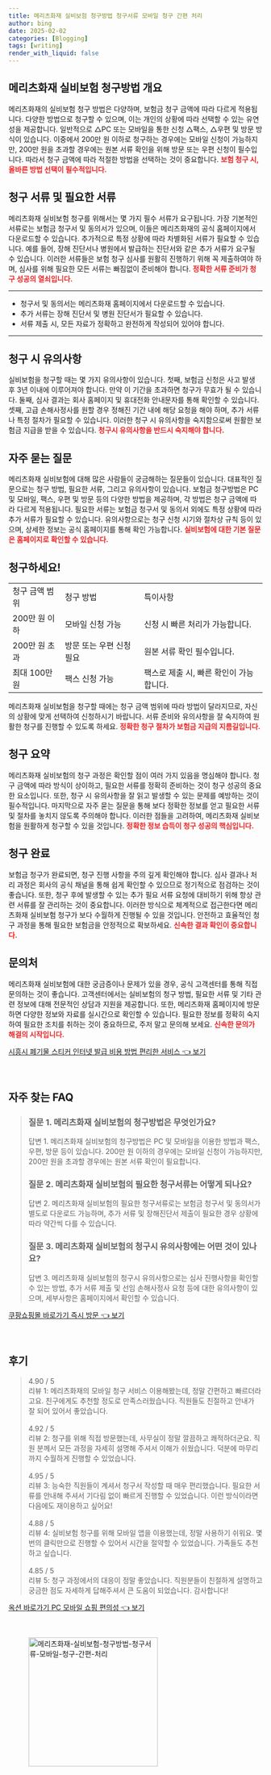 ```yaml
---
title: 메리츠화재 실비보험 청구방법 청구서류 모바일 청구 간편 처리
author: bing
date: 2025-02-02
categories: [Blogging]
tags: [writing]
render_with_liquid: false
---
```



<h2 id='메리츠화재 실비보험 청구방법 개요'>메리츠화재 실비보험 청구방법 개요</h2>

<p>메리츠화재의 실비보험 청구 방법은 다양하며, 보험금 청구 금액에 따라 다르게 적용됩니다. 다양한 방법으로 청구할 수 있으며, 이는 개인의 상황에 따라 선택할 수 있는 유연성을 제공합니다. 일반적으로 △PC 또는 모바일을 통한 신청 △팩스, △우편 및 방문 방식이 있습니다. 이중에서 200만 원 이하로 청구하는 경우에는 모바일 신청이 가능하지만, 200만 원을 초과할 경우에는 원본 서류 확인을 위해 방문 또는 우편 신청이 필수입니다. 따라서 청구 금액에 따라 적절한 방법을 선택하는 것이 중요합니다. <b><span style="color: #ee2323;">보험 청구 시, 올바른 방법 선택이 필수적입니다.</span></b></p>

<h2 id='청구 서류 및 필요한 서류'>청구 서류 및 필요한 서류</h2>

<p>메리츠화재 실비보험 청구를 위해서는 몇 가지 필수 서류가 요구됩니다. 가장 기본적인 서류로는 보험금 청구서 및 동의서가 있으며, 이들은 메리츠화재의 공식 홈페이지에서 다운로드할 수 있습니다. 추가적으로 특정 상황에 따라 차별화된 서류가 필요할 수 있습니다. 예를 들어, 장해 진단서나 병원에서 발급하는 진단서와 같은 추가 서류가 요구될 수 있습니다. 이러한 서류들은 보험 청구 심사를 원활히 진행하기 위해 꼭 제출하여야 하며, 심사를 위해 필요한 모든 서류는 빠짐없이 준비해야 합니다. <b><span style="color: #ee2323;">정확한 서류 준비가 청구 성공의 열쇠입니다.</span></b></p>

<hr />

<ul>
    <li>청구서 및 동의서는 메리츠화재 홈페이지에서 다운로드할 수 있습니다.</li>
    <li>추가 서류는 장해 진단서 및 병원 진단서가 필요할 수 있습니다.</li>
    <li>서류 제출 시, 모든 자료가 정확하고 완전하게 작성되어 있어야 합니다.</li>
</ul>

<hr />

<h2 id='청구 시 유의사항'>청구 시 유의사항</h2>

<p>실비보험을 청구할 때는 몇 가지 유의사항이 있습니다. 첫째, 보험금 신청은 사고 발생 후 3년 이내에 이루어져야 합니다. 만약 이 기간을 초과하면 청구가 무효가 될 수 있습니다. 둘째, 심사 결과는 회사 홈페이지 및 휴대전화 안내문자를 통해 확인할 수 있습니다. 셋째, 고급 손해사정사를 원할 경우 정해진 기간 내에 해당 요청을 해야 하며, 추가 서류나 특정 절차가 필요할 수 있습니다. 이러한 청구 시 유의사항을 숙지함으로써 원활한 보험금 지급을 받을 수 있습니다. <b><span style="color: #ee2323;">청구시 유의사항을 반드시 숙지해야 합니다.</span></b></p>

<h2 id='자주 묻는 질문'>자주 묻는 질문</h2>

<p>메리츠화재 실비보험에 대해 많은 사람들이 궁금해하는 질문들이 있습니다. 대표적인 질문으로는 청구 방법, 필요한 서류, 그리고 유의사항이 있습니다. 보험금 청구방법은 PC 및 모바일, 팩스, 우편 및 방문 등의 다양한 방법을 제공하며, 각 방법은 청구 금액에 따라 다르게 적용됩니다. 필요한 서류는 보험금 청구서 및 동의서 외에도 특정 상황에 따라 추가 서류가 필요할 수 있습니다. 유의사항으로는 청구 신청 시기와 절차상 규칙 등이 있으며, 상세한 정보는 공식 홈페이지를 통해 확인 가능합니다. <b><span style="color: #ee2323;">실비보험에 대한 기본 질문은 홈페이지로 확인할 수 있습니다.</span></b></p>

<h2 id='청구하세요!'>청구하세요!</h2>

<table>
    <tr>
        <td>청구 금액 범위</td>
        <td>청구 방법</td>
        <td>특이사항</td>
    </tr>
    <tr>
        <td>200만 원 이하</td>
        <td>모바일 신청 가능</td>
        <td>신청 시 빠른 처리가 가능합니다.</td>
    </tr>
    <tr>
        <td>200만 원 초과</td>
        <td>방문 또는 우편 신청 필요</td>
        <td>원본 서류 확인 필수입니다.</td>
    </tr>
    <tr>
        <td>최대 100만 원</td>
        <td>팩스 신청 가능</td>
        <td>팩스로 제출 시, 빠른 확인이 가능합니다.</td>
    </tr>
</table>

<p>메리츠화재 실비보험을 청구할 때에는 청구 금액 범위에 따라 방법이 달라지므로, 자신의 상황에 맞게 선택하여 신청하시기 바랍니다. 서류 준비와 유의사항을 잘 숙지하여 원활한 청구를 진행할 수 있도록 하세요. <b><span style="color: #ee2323;">정확한 청구 절차가 보험금 지급의 지름길입니다.</span></b></p>

<h2 id='청구 요약'>청구 요약</h2>

<p>메리츠화재 실비보험의 청구 과정은 확인할 점이 여러 가지 있음을 명심해야 합니다. 청구 금액에 따라 방식이 상이하고, 필요한 서류를 정확히 준비하는 것이 청구 성공의 중요한 요소입니다. 또한, 청구 시 유의사항을 잘 읽고 발생할 수 있는 문제를 예방하는 것이 필수적입니다. 마지막으로 자주 묻는 질문을 통해 보다 정확한 정보를 얻고 필요한 서류 및 절차를 놓치지 않도록 주의해야 합니다. 이러한 점들을 고려하여, 메리츠화재 실비보험을 원활하게 청구할 수 있을 것입니다. <b><span style="color: #ee2323;">정확한 정보 습득이 청구 성공의 핵심입니다.</span></b></p>

<h2 id='청구 완료'>청구 완료</h2>

<p>보험금 청구가 완료되면, 청구 진행 사항을 주의 깊게 확인해야 합니다. 심사 결과나 처리 과정은 회사의 공식 채널을 통해 쉽게 확인할 수 있으므로 정기적으로 점검하는 것이 좋습니다. 또한, 청구 후에 발생할 수 있는 추가 필요 서류 요청에 대비하기 위해 항상 관련 서류를 잘 관리하는 것이 중요합니다. 이러한 방식으로 체계적으로 접근한다면 메리츠화재 실비보험 청구가 보다 수월하게 진행될 수 있을 것입니다. 안전하고 효율적인 청구 과정을 통해 필요한 보험금을 안정적으로 확보하세요. <b><span style="color: #ee2323;">신속한 결과 확인이 중요합니다.</span></b></p>

<h2 id='문의처'>문의처</h2>

<p>메리츠화재 실비보험에 대한 궁금증이나 문제가 있을 경우, 공식 고객센터를 통해 직접 문의하는 것이 좋습니다. 고객센터에서는 실비보험의 청구 방법, 필요한 서류 및 기타 관련 정보에 대해 전문적인 상담과 지원을 제공합니다. 또한, 메리츠화재 홈페이지에 방문하면 다양한 정보와 자료를 실시간으로 확인할 수 있습니다. 필요한 정보를 정확히 숙지하여 필요한 조치를 취하는 것이 중요하므로, 주저 말고 문의해 보세요. <b><span style="color: #ee2323;">신속한 문의가 해결의 시작입니다.</span></b></p>


<p><a class="click-button" title="시흥시 폐기물 스티커 인터넷 발급 비용 방법 편리한 서비스" href="https://greenforu.github.io/posts/%EC%8B%9C%ED%9D%A5%EC%8B%9C-%ED%8F%90%EA%B8%B0%EB%AC%BC-%EC%8A%A4%ED%8B%B0%EC%BB%A4-%EC%9D%B8%ED%84%B0%EB%84%B7-%EB%B0%9C%EA%B8%89-%EB%B9%84%EC%9A%A9-%EB%B0%A9%EB%B2%95-%ED%8E%B8%EB%A6%AC%ED%95%9C-%EC%84%9C%EB%B9%84%EC%8A%A4/" rel="dofollow">시흥시 폐기물 스티커 인터넷 발급 비용 방법 편리한 서비스 👈 보기</a></p><br>
<h2 id='자주_찾는_FAQ'>자주 찾는 FAQ</h2>
<div itemscope="" itemtype="https://schema.org/FAQPage"> 
<blockquote> 
<div itemscope="" itemprop="mainEntity" itemtype="https://schema.org/Question"> 
<h3 itemprop="name">질문 1. 메리츠화재 실비보험의 청구방법은 무엇인가요?</h3> 
<div itemscope="" itemprop="acceptedAnswer" itemtype="https://schema.org/Answer"> 
<span itemprop="text"> 
<p>답변 1. 메리츠화재 실비보험의 청구방법은 PC 및 모바일을 이용한 방법과 팩스, 우편, 방문 등이 있습니다. 200만 원 이하의 경우에는 모바일 신청이 가능하지만, 200만 원을 초과할 경우에는 원본 서류 확인이 필요합니다.</p> 
</span> 
</div> 
</div> 

<div itemscope="" itemprop="mainEntity" itemtype="https://schema.org/Question"> 
<h3 itemprop="name">질문 2. 메리츠화재 실비보험의 필요한 청구서류는 어떻게 되나요?</h3> 
<div itemscope="" itemprop="acceptedAnswer" itemtype="https://schema.org/Answer"> 
<span itemprop="text"> 
<p>답변 2. 메리츠화재 실비보험의 필요한 청구서류로는 보험금 청구서 및 동의서가 별도로 다운로드 가능하며, 추가 서류 및 장해진단서 제출이 필요한 경우 상황에 따라 약간씩 다를 수 있습니다.</p> 
</span> 
</div> 
</div> 

<div itemscope="" itemprop="mainEntity" itemtype="https://schema.org/Question"> 
<h3 itemprop="name">질문 3. 메리츠화재 실비보험의 청구시 유의사항에는 어떤 것이 있나요?</h3> 
<div itemscope="" itemprop="acceptedAnswer" itemtype="https://schema.org/Answer"> 
<span itemprop="text"> 
<p>답변 3. 메리츠화재 실비보험의 청구시 유의사항으로는 심사 진행사항을 확인할 수 있는 방법, 추가 서류 제출 및 선임 손해사정사 요청 등에 대한 유의사항이 있으며, 세부사항은 홈페이지에서 확인할 수 있습니다.</p> 
</span> 
</div> 
</div> 

</blockquote> 
</div>
<p><a class="click-button" title="쿠팡쇼핑몰 바로가기 즉시 방문" href="https://greenforu.github.io/posts/%EC%BF%A0%ED%8C%A1%EC%87%BC%ED%95%91%EB%AA%B0-%EB%B0%94%EB%A1%9C%EA%B0%80%EA%B8%B0-%EC%A6%89%EC%8B%9C-%EB%B0%A9%EB%AC%B8/" rel="dofollow">쿠팡쇼핑몰 바로가기 즉시 방문 👈 보기</a></p><br>
<h2 id='후기'>후기</h2>
<div itemscope itemtype="https://schema.org/Product">
  <blockquote>
  <div itemprop="review" itemscope itemtype="https://schema.org/Review">
      <div itemprop="reviewRating" itemscope itemtype="https://schema.org/Rating"> <span itemprop="ratingValue">4.90</span> / <span itemprop="bestRating">5</span> </div>
      <span itemprop="reviewBody">리뷰 1: 메리츠화재의 모바일 청구 서비스 이용해봤는데, 정말 간편하고 빠르더라고요. 친구에게도 추천할 정도로 만족스러웠습니다. 직원들도 친절하고 안내가 잘 되어 있어서 좋았습니다.</span>
  </div>
  <br>
  <div itemprop="review" itemscope itemtype="https://schema.org/Review">
      <div itemprop="reviewRating" itemscope itemtype="https://schema.org/Rating"> <span itemprop="ratingValue">4.92</span> / <span itemprop="bestRating">5</span> </div>
      <span itemprop="reviewBody">리뷰 2: 청구를 위해 직접 방문했는데, 사무실이 정말 깔끔하고 쾌적하더군요. 직원 분께서 모든 과정을 자세히 설명해 주셔서 이해가 쉬웠습니다. 덕분에 마무리까지 수월하게 진행할 수 있었습니다.</span>
  </div>
  <br>
  <div itemprop="review" itemscope itemtype="https://schema.org/Review">
      <div itemprop="reviewRating" itemscope itemtype="https://schema.org/Rating"> <span itemprop="ratingValue">4.95</span> / <span itemprop="bestRating">5</span> </div>
      <span itemprop="reviewBody">리뷰 3: 능숙한 직원들이 계셔서 청구서 작성할 때 매우 편리했습니다. 필요한 서류를 안내해 주셔서 기다림 없이 빠르게 진행할 수 있었습니다. 이런 방식이라면 다음에도 재이용하고 싶어요!</span>
  </div>
  <br>
  <div itemprop="review" itemscope itemtype="https://schema.org/Review">
      <div itemprop="reviewRating" itemscope itemtype="https://schema.org/Rating"> <span itemprop="ratingValue">4.88</span> / <span itemprop="bestRating">5</span> </div>
      <span itemprop="reviewBody">리뷰 4: 실비보험 청구를 위해 모바일 앱을 이용했는데, 정말 사용하기 쉬워요. 몇 번의 클릭만으로 진행할 수 있어서 시간을 절약할 수 있었습니다. 가족들도 추천하고 싶습니다.</span>
  </div>
  <br>
  <div itemprop="review" itemscope itemtype="https://schema.org/Review">
      <div itemprop="reviewRating" itemscope itemtype="https://schema.org/Rating"> <span itemprop="ratingValue">4.85</span> / <span itemprop="bestRating">5</span> </div>
      <span itemprop="reviewBody">리뷰 5: 청구 과정에서의 대응이 정말 좋았습니다. 직원분들이 친절하게 설명하고 궁금한 점도 자세하게 답해주셔서 큰 도움이 되었습니다. 감사합니다!</span>
  </div>
  </blockquote>
</div>
<p><a class="click-button" title="옥션 바로가기 PC 모바일 쇼핑 편의성" href="https://greenforu.github.io/posts/%EC%98%A5%EC%85%98-%EB%B0%94%EB%A1%9C%EA%B0%80%EA%B8%B0-PC-%EB%AA%A8%EB%B0%94%EC%9D%BC-%EC%87%BC%ED%95%91-%ED%8E%B8%EC%9D%98%EC%84%B1/" rel="dofollow">옥션 바로가기 PC 모바일 쇼핑 편의성 👈 보기</a></p><br>
<figure class="image"><img src="https://greenforu.github.io/assets/img/thumbnail/메리츠화재-실비보험-청구방법-청구서류-모바일-청구-간편-처리.webp" alt="메리츠화재-실비보험-청구방법-청구서류-모바일-청구-간편-처리" width="256" height="256"></figure>